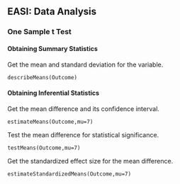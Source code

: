 
## EASI: Data Analysis

### One Sample t Test

#### Obtaining Summary Statistics

Get the mean and standard deviation for the variable.

```{r}
describeMeans(Outcome)
```

#### Obtaining Inferential Statistics

Get the mean difference and its confidence interval.

```{r}
estimateMeans(Outcome,mu=7)
```

Test the mean difference for statistical significance.

```{r}
testMeans(Outcome,mu=7)
```

Get the standardized effect size for the mean difference.

```{r}
estimateStandardizedMeans(Outcome,mu=7)
```
